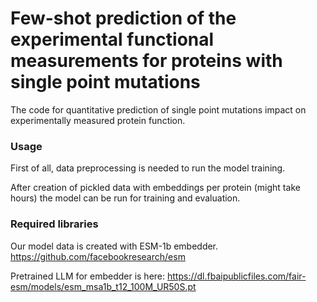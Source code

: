 # Few-shot prediction of the experimental functional measurements for proteins with single point mutations

The code for quantitative prediction of single point mutations impact on experimentally measured protein function.

### Usage

First of all, data preprocessing is needed to run the model training.

After creation of pickled data with embeddings per protein (might take hours) the model can be run for training and evaluation.

### Required libraries

Our model data is created with ESM-1b embedder.
https://github.com/facebookresearch/esm

Pretrained LLM for embedder is here:
https://dl.fbaipublicfiles.com/fair-esm/models/esm_msa1b_t12_100M_UR50S.pt



